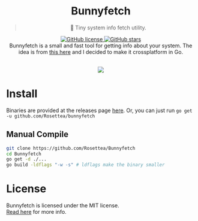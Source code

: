 <div align="center">
	<h1>Bunnyfetch</h1>
	<blockquote align="center">🐰 Tiny system info fetch utility.</blockquote>
	<p>
		<a href="https://github.com/Rosettea/Bunnyfetch/blob/master/LICENSE">
			<img alt="GitHub license" src="https://img.shields.io/github/license/Rosettea/Bunnyfetch?style=for-the-badge">
		</a>
		<a href="https://github.com/Rosettea/Bunnyfetch/stargazers">
			<img alt="GitHub stars" src="https://img.shields.io/github/stars/Rosettea/Bunnyfetch?style=for-the-badge">
		</a>
		<br>
<!--		<a href="https://github.com/Rosettea/Bunnyfetch/actions">
			<img alt="Windows Build Status" src="https://img.shields.io/github/workflow/status/Rosettea/Bunnyfetch/Windows%20Build?style=flat-square&logo=github&label=Windows">
		</a>
		<a href="https://github.com/Rosettea/Bunnyfetch/actions">
			<img alt="GNU/Linux Build Status" src="https://img.shields.io/github/workflow/status/Rosettea/Bunnyfetch/Linux%20Build?style=flat-square&logo=github&label=GNU/Linux">
		</a>
		<a href="https://github.com/Rosettea/Bunnyfetch/actions">
			<img alt="MacOS Build Status" src="https://img.shields.io/github/workflow/status/Rosettea/Bunnyfetch/MacOS%20Build?style=flat-square&logo=github&label=MacOS">
		</a>
		<br>-->
		Bunnyfetch is a small and fast tool for getting info about your system.
		The idea is from <a href="https://github.com/elenapan/dotfiles/blob/master/bin/bunnyfetch">this here</a> and I decided to make it crossplatform in Go.
	</p><br>
	<img src="https://safe.kashima.moe/n75w100wuuks.png">
</div>

# Install
Binaries are provided at the releases page [here](https://github.com/Rosettea/Bunnyfetch/releases).
Or, you can just run `go get -u github.com/Rosettea/bunnyfetch`

## Manual Compile
```sh
git clone https://github.com/Rosettea/Bunnyfetch
cd Bunnyfetch
go get -d ./...
go build -ldflags "-w -s" # ldflags make the binary smaller
```  

# License
Bunnyfetch is licensed under the MIT license.  
[Read here](LICENSE) for more info.
